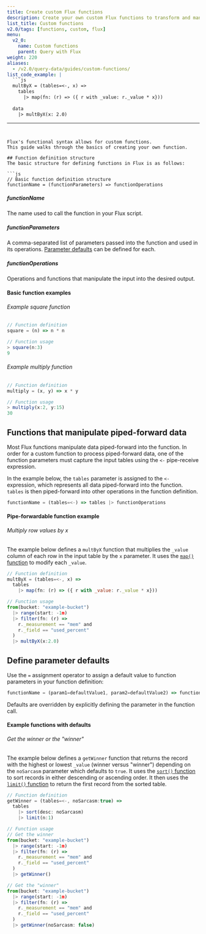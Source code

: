 ```yaml
---
title: Create custom Flux functions
description: Create your own custom Flux functions to transform and manipulate data.
list_title: Custom functions
v2.0/tags: [functions, custom, flux]
menu:
  v2_0:
    name: Custom functions
    parent: Query with Flux
weight: 220
aliases:
  - /v2.0/query-data/guides/custom-functions/
list_code_example: |
  ```js
  multByX = (tables=<-, x) =>
    tables
      |> map(fn: (r) => ({ r with _value: r._value * x}))
      
  data
    |> multByX(x: 2.0)
  ```
---
```


Flux's functional syntax allows for custom functions.
This guide walks through the basics of creating your own function.

## Function definition structure
The basic structure for defining functions in Flux is as follows:

```js
// Basic function definition structure
functionName = (functionParameters) => functionOperations
```

##### functionName
The name used to call the function in your Flux script.  

##### functionParameters
A comma-separated list of parameters passed into the function and used in its operations.
[Parameter defaults](#define-parameter-defaults) can be defined for each.  

##### functionOperations
Operations and functions that manipulate the input into the desired output.

#### Basic function examples

###### Example square function
```js
// Function definition
square = (n) => n * n

// Function usage
> square(n:3)
9
```

###### Example multiply function
```js
// Function definition
multiply = (x, y) => x * y

// Function usage
> multiply(x:2, y:15)
30
```

## Functions that manipulate piped-forward data
Most Flux functions manipulate data piped-forward into the function.
In order for a custom function to process piped-forward data, one of the function
parameters must capture the input tables using the `<-` pipe-receive expression.

In the example below, the `tables` parameter is assigned to the `<-` expression,
which represents all data piped-forward into the function.
`tables` is then piped-forward into other operations in the function definition.

```js
functionName = (tables=<-) => tables |> functionOperations
```

#### Pipe-forwardable function example

###### Multiply row values by x
The example below defines a `multByX` function that multiplies the `_value` column
of each row in the input table by the `x` parameter.
It uses the [`map()` function](/v2.0/reference/flux/stdlib/built-in/transformations/map)
to modify each `_value`.

```js
// Function definition
multByX = (tables=<-, x) =>
  tables
    |> map(fn: (r) => ({ r with _value: r._value * x}))

// Function usage
from(bucket: "example-bucket")
  |> range(start: -1m)
  |> filter(fn: (r) =>
    r._measurement == "mem" and
    r._field == "used_percent"
  )
  |> multByX(x:2.0)
```

## Define parameter defaults
Use the `=` assignment operator to assign a default value to function parameters
in your function definition:

```js
functionName = (param1=defaultValue1, param2=defaultValue2) => functionOperation
```

Defaults are overridden by explicitly defining the parameter in the function call.

#### Example functions with defaults

###### Get the winner or the "winner"
The example below defines a `getWinner` function that returns the record with the highest
or lowest `_value` (winner versus "winner") depending on the `noSarcasm` parameter which defaults to `true`.
It uses the [`sort()` function](/v2.0/reference/flux/stdlib/built-in/transformations/sort)
to sort records in either descending or ascending order.
It then uses the [`limit()` function](/v2.0/reference/flux/stdlib/built-in/transformations/limit)
to return the first record from the sorted table.

```js
// Function definition
getWinner = (tables=<-, noSarcasm:true) =>
  tables
    |> sort(desc: noSarcasm)
    |> limit(n:1)

// Function usage
// Get the winner
from(bucket: "example-bucket")
  |> range(start: -1m)
  |> filter(fn: (r) =>
    r._measurement == "mem" and
    r._field == "used_percent"
  )
  |> getWinner()

// Get the "winner"
from(bucket: "example-bucket")
  |> range(start: -1m)
  |> filter(fn: (r) =>
    r._measurement == "mem" and
    r._field == "used_percent"
  )
  |> getWinner(noSarcasm: false)
```
